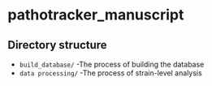 # pathotracker_manuscript

## Directory structure

 - `build_database/` -The process of building the database
 - `data processing/` -The process of strain-level analysis

